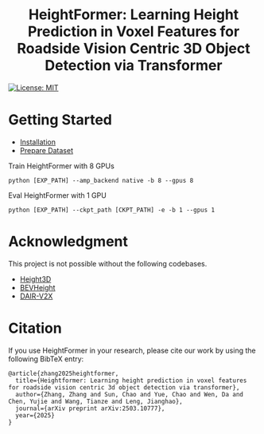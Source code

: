 <p align="center">

  <h1 align="center">HeightFormer: Learning Height Prediction in Voxel Features for Roadside Vision Centric 3D Object Detection via Transformer</h1>
  
  </p>


[![License: MIT](https://img.shields.io/badge/License-MIT-yellow.svg)](https://opensource.org/licenses/MIT)
<!--
[![Paper](https://img.shields.io/badge/Paper-TITS-00629b.svg)](https://ieeexplore.ieee.org/document/11005676)

<p align="center">
<img src="docs/assets/height3d_fig3.png" width="800" alt="" class="img-responsive">
</p>
<p align="center">
<img src="docs/assets/height3d_fig8.png" width="800" alt="" class="img-responsive">
</p>
-->

# Getting Started

- [Installation](docs/install.md)
- [Prepare Dataset](docs/prepare_dataset.md)

Train HeightFormer with 8 GPUs
```
python [EXP_PATH] --amp_backend native -b 8 --gpus 8
```
Eval HeightFormer with 1 GPU
```
python [EXP_PATH] --ckpt_path [CKPT_PATH] -e -b 1 --gpus 1
```

# Acknowledgment
This project is not possible without the following codebases.
* [Height3D](https://github.com/zhangzhang2024/Height3D) 
* [BEVHeight](https://github.com/ADLab-AutoDrive/BEVHeight)
* [DAIR-V2X](https://github.com/AIR-THU/DAIR-V2X)

# Citation
If you use HeightFormer in your research, please cite our work by using the following BibTeX entry:
```
@article{zhang2025heightformer,
  title={Heightformer: Learning height prediction in voxel features for roadside vision centric 3d object detection via transformer},
  author={Zhang, Zhang and Sun, Chao and Yue, Chao and Wen, Da and Chen, Yujie and Wang, Tianze and Leng, Jianghao},
  journal={arXiv preprint arXiv:2503.10777},
  year={2025}
}
```
